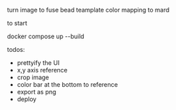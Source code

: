 turn image to fuse bead teamplate
color mapping to mard

to start

docker compose up --build


todos: 
- prettyify the UI 
- x,y axis reference
- crop image 
- color bar at the bottom to reference
- export as png 
- deploy 
